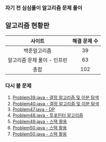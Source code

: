 ### 자기 전 심심풀이 알고리즘 문제 풀이

## 알고리즘 현황판 

|사이트|해결 문제 수|
|:------:|:---:|
|백준알고리즘|39|
|알고리즘 문제 풀이 - 인프런|63|
|총합|102|

### 다시 볼 문제 
1. [Problem39.java - 결정 알고리즘 및 이분 탐색](https://github.com/leeyunbo/before_sleeping_algorithm/blob/main/inflearn/2/Problem39.java)
2. [Problem40.java - 결정 알고리즘 및 이분 탐색](https://github.com/leeyunbo/before_sleeping_algorithm/blob/main/inflearn/2/Problem40.java)
3. [Problem47.java - DP](https://github.com/leeyunbo/before_sleeping_algorithm/blob/main/inflearn/2/Problem47.java)
4. [Problem48.java - 투포인터 알고리즘](https://github.com/leeyunbo/before_sleeping_algorithm/blob/main/inflearn/2/Problem48.java)
5. [Problem49.java - 스택 활용](https://github.com/leeyunbo/before_sleeping_algorithm/blob/main/inflearn/2/Problem49.java)
6. [Problem50.java - 스택 활용](https://github.com/leeyunbo/before_sleeping_algorithm/blob/main/inflearn/2/Problem50.java)
7. [Problem50.java - 스택 활용](https://github.com/leeyunbo/before_sleeping_algorithm/blob/main/inflearn/2/Problem51.java)
